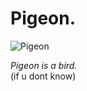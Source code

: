 # Pigeon.

![Pigeon](https://upload.wikimedia.org/wikipedia/commons/3/39/Columba_livia_J1.jpg)

*Pigeon is a bird.*  
(if u dont know)